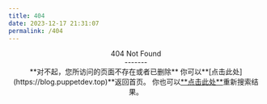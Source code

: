 ```yaml
---
title: 404
date: 2023-12-17 21:31:07
permalink: /404
---
```


<center>404 Not Found<center>
-------
<center>**对不起，您所访问的页面不存在或者已删除**
你可以**[点击此处](https://blog.puppetdev.top)**返回首页。
你也可以<a href="#" class="popup-trigger">**点击此处**</a>重新搜索结果。</center>
<!-- ![网站二维码](/images/website.png)<center>扫一扫，用手机访问本站<center> -->